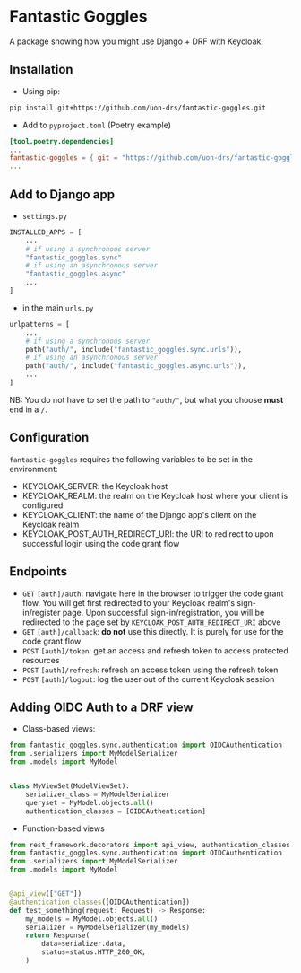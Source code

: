 # Fantastic Goggles
A package showing how you might use Django + DRF with Keycloak.

## Installation
- Using pip:
```bash
pip install git+https://github.com/uon-drs/fantastic-goggles.git
```

- Add to `pyproject.toml` (Poetry example)
```toml
[tool.poetry.dependencies]
...
fantastic-goggles = { git = "https://github.com/uon-drs/fantastic-goggles.git" }
...
```

## Add to Django app
- `settings.py`
```python
INSTALLED_APPS = [
    ...
    # if using a synchronous server
    "fantastic_goggles.sync"
    # if using an asynchronous server
    "fantastic_goggles.async"
    ...
]
```
- in the main `urls.py`
```python
urlpatterns = [
    ...
    # if using a synchronous server
    path("auth/", include("fantastic_goggles.sync.urls")),
    # if using an asynchronous server
    path("auth/", include("fantastic_goggles.async.urls")),
    ...
]
```
NB: You do not have to set the path to `"auth/"`, but what you choose **must** end in a `/`.

## Configuration
`fantastic-goggles` requires the following variables to be set in the environment:
- KEYCLOAK_SERVER: the Keycloak host
- KEYCLOAK_REALM: the realm on the Keycloak host where your client is configured
- KEYCLOAK_CLIENT: the name of the Django app's client on the Keycloak realm
- KEYCLOAK_POST_AUTH_REDIRECT_URI: the URI to redirect to upon successful login using the code grant flow

## Endpoints
- `GET` `[auth]/auth`: navigate here in the browser to trigger the code grant flow. You will get first redirected to your Keycloak realm's sign-in/register page. Upon successful sign-in/registration, you will be redirected to the page set by `KEYCLOAK_POST_AUTH_REDIRECT_URI` above
- `GET` `[auth]/callback`: **do not** use this directly. It is purely for use for the code grant flow
- `POST` `[auth]/token`: get an access and refresh token to access protected resources
- `POST` `[auth]/refresh`: refresh an access token using the refresh token
- `POST` `[auth]/logout`: log the user out of the current Keycloak session

## Adding OIDC Auth to a DRF view
- Class-based views:
```python
from fantastic_goggles.sync.authentication import OIDCAuthentication
from .serializers import MyModelSerializer
from .models import MyModel


class MyViewSet(ModelViewSet):
    serializer_class = MyModelSerializer
    queryset = MyModel.objects.all()
    authentication_classes = [OIDCAuthentication]
```

- Function-based views
```python
from rest_framework.decorators import api_view, authentication_classes
from fantastic_goggles.sync.authentication import OIDCAuthentication
from .serializers import MyModelSerializer
from .models import MyModel


@api_view(["GET"])
@authentication_classes([OIDCAuthentication])
def test_something(request: Request) -> Response:
    my_models = MyModel.objects.all()
    serializer = MyModelSerializer(my_models)
    return Response(
        data=serializer.data,
        status=status.HTTP_200_OK,
    )
```